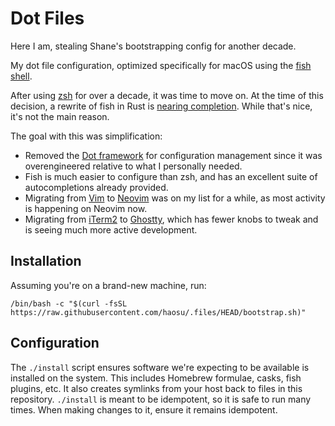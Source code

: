 # Dot Files

Here I am, stealing Shane's bootstrapping config for another decade.

My dot file configuration, optimized specifically for macOS using the [fish shell](https://fishshell.com/).

After using [zsh](https://zsh.sourceforge.io/) for over a decade, it was time to move on.
At the time of this decision, a rewrite of fish in Rust is [nearing completion](https://github.com/fish-shell/fish-shell/discussions/10123).
While that's nice, it's not the main reason.

The goal with this was simplification:
- Removed the [Dot framework](https://github.com/sds/dot) for configuration management since it was overengineered relative to what I personally needed.
- Fish is much easier to configure than zsh, and has an excellent suite of autocompletions already provided.
- Migrating from [Vim](https://www.vim.org/) to [Neovim](https://neovim.io/) was on my list for a while, as most activity is happening on Neovim now.
- Migrating from [iTerm2](https://iterm2.com/) to [Ghostty](https://ghostty.org/), which has fewer knobs to tweak and is seeing much more active development.

## Installation

Assuming you're on a brand-new machine, run:

```
/bin/bash -c "$(curl -fsSL https://raw.githubusercontent.com/haosu/.files/HEAD/bootstrap.sh)"
```

## Configuration

The `./install` script ensures software we're expecting to be available is installed on the system.
This includes Homebrew formulae, casks, fish plugins, etc.
It also creates symlinks from your host back to files in this repository.
`./install` is meant to be idempotent, so it is safe to run many times.
When making changes to it, ensure it remains idempotent.
